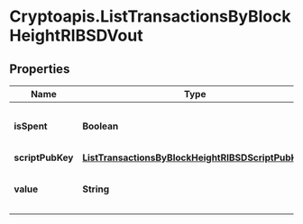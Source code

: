 # Cryptoapis.ListTransactionsByBlockHeightRIBSDVout

## Properties

Name | Type | Description | Notes
------------ | ------------- | ------------- | -------------
**isSpent** | **Boolean** | Defines whether the output is spent or not. | 
**scriptPubKey** | [**ListTransactionsByBlockHeightRIBSDScriptPubKey**](ListTransactionsByBlockHeightRIBSDScriptPubKey.md) |  | 
**value** | **String** | Represents the sent/received amount. | 


